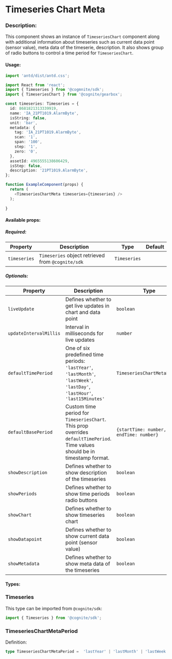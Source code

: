 # Timeseries Chart Meta

<!-- STORY -->

### Description:

This component shows an instance of `TimeseriesChart` component along with additional information about timeseries such as current data point (sensor value),
meta data of the timeserie, description. It also shows group of radio buttons to control a time period for `TimeseriesChart`.

#### Usage:

```typescript jsx
import 'antd/dist/antd.css';

import React from 'react';
import { Timeseries } from '@cogmnite/sdk';
import { TimeseriesChart } from '@cognite/gearbox';

const timeseries: Timeseries = {
  id: 8681821313339919,
  name: 'IA_21PT1019.AlarmByte',
  isString: false,
  unit: 'bar',
  metadata: {
    tag: 'IA_21PT1019.AlarmByte',
    scan: '1',
    span: '100',
    step: '1',
    zero: '0',
  },
  assetId: 4965555138606429,
  isStep: false,
  description: '21PT1019.AlarmByte',
};

function ExampleComponent(props) {
  return (
    <TimeseriesChartMeta timeseries={timeseries} />
  );
  
}
```

#### Available props:

##### Required:

| Property        | Description                                        | Type         | Default |
| --------------- | -------------------------------------------------- | ------------ | ------- |
| `timeseries`    | `Timeseries` object retrieved from `@cognite/sdk` | `Timeseries` |         |

##### Optionals:

| Property               | Description                                                                 | Type                             | Default                                         |
| ---------------------- | ----------------------------------------------------------------------------| -------------------------------- | ----------------------------------------------- |
| `liveUpdate`           | Defines whether to get live updates in chart and data point                 | `boolean`                        | `true`                                          |
| `updateIntervalMillis` | Interval in milliseconds for live updates                                   | `number`                         | `5000`                                          |
| `defaultTimePeriod`    | One of six predefined time periods: `'lastYear'`, `'lastMonth'`, `'lastWeek'`, `'lastDay'`, `'lastHour'`, `'last15Minutes'` | `TimeseriesChartMetaPeriod`      | `'lastHour'`                                      |
| `defaultBasePeriod`    | Custom time period for `TimeseriesChart`. This prop overrides `defaultTimePeriod`. Time values should be in timestamp format. | `{startTime: number, endTime: number}`|                              |
| `showDescription`      | Defines whether to show description of the timeseries                        | `boolean`                        | `true`                                         |
| `showPeriods`          | Defines whether to show time periods radio buttons                           | `boolean`                        | `true`                                         |
| `showChart`            | Defines whether to show timeseries chart                                     | `boolean`                        | `true`                                         |
| `showDatapoint`        | Defines whether to show current data point (sensor value)                    | `boolean`                        | `true`                                         |
| `showMetadata`         | Defines whether to show meta data of the timeseries                          | `boolean`                        | `true`                                         |



#### Types:

### Timeseries

This type can be imported from `@cognite/sdk`:

```typescript
import { Timeseries } from '@cognite/sdk';
```

### TimeseriesChartMetaPeriod

Definition:

```typescript
type TimeseriesChartMetaPeriod =  'lastYear' | 'lastMonth' | 'lastWeek' | 'lastDay' | 'lastHour' | 'last15minutes';
```
